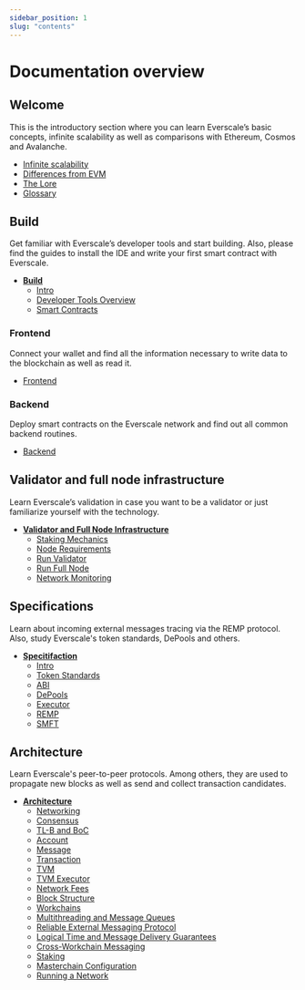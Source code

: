 ```yaml
---
sidebar_position: 1
slug: "contents"
---
```


# Documentation overview

## Welcome

This is the introductory section where you can learn Everscale’s basic concepts, infinite scalability as well as comparisons with Ethereum, Cosmos and Avalanche. 

- [Infinite scalability](infinite-scalability.md)
- [Differences from EVM](differences-from-evm.md)
- [The Lore](lore.md)
- [Glossary](concepts.md)

## Build 

Get familiar with Everscale’s developer tools and start building. Also, please find the guides to install the IDE and write your first smart contract with Everscale. 

- [**Build**](../develop/)
  - [Intro](../develop/intro.md)
  - [Developer Tools Overview](../develop/tools-overview.md)
  - [Smart Contracts](../develop/smart-contracts/)

### Frontend

Connect your wallet and find all the information necessary to write data to the blockchain as well as read it. 

- [Frontend](../develop/frontend/)

### Backend

Deploy smart contracts on the Everscale network and find out all common backend routines. 

  - [Backend](../develop/backend/)

## Validator and full node infrastructure 

Learn Everscale’s validation in case you want to be a validator or just familiarize yourself with the technology. 

- [**Validator and Full Node Infrastructure**](../validate)
  - [Staking Mechanics](../validate/staking-mechanics.md)
  - [Node Requirements](../validate/node-requirements.md)
  - [Run Validator](../validate/run-validator.md)
  - [Run Full Node](../validate/run-full-node.md)
  - [Network Monitoring](../validate/network-monitoring.md) 

## Specifications 

Learn about incoming external messages tracing via the REMP protocol. Also, study Everscale's token standards, DePools and others.

- [**Specitifaction**](../spec/)
  - [Intro](../spec/intro.md)
  - [Token Standards](../spec/standards/)
  - [ABI](../spec/abi/)
  - [DePools](../spec/depool-specifications.md)
  - [Executor](../spec/executor.md)
  - [REMP](../spec/remp)
  - [SMFT](../spec/smft.md)

## Architecture  

Learn Everscale's peer-to-peer protocols. Among others, they are used to propagate new blocks as well as send and collect transaction candidates. 

- [**Architecture**](../arch/)
  - [Networking](../arch/networking.md)
  - [Consensus](../arch/consensus-algorithm/)
  - [TL-B and BoC](../arch/tlb-and-boc.md)
  - [Account](../arch/accounts.md)
  - [Message](../arch/message.md)
  - [Transaction](../arch/message.md)
  - [TVM](../arch/tvm.md)
  - [TVM Executor](../arch/tvm-executor.md)
  - [Network Fees](../arch/network-fees.md)
  - [Block Structure](../arch/block-structure.md)
  - [Workchains](../arch/workchains.md)
  - [Multithreading and Message Queues](../arch/multithreading.md)
  - [Reliable External Messaging Protocol](../arch/messaging-protocol.md)
  - [Logical Time and Message Delivery Guarantees](../arch/logic-time.md)
  - [Cross-Workchain Messaging](../arch/cross-workchain-messaging.md)
  - [Staking](../arch/staking.md)
  - [Masterchain Configuration](../arch/masterchain-conf.md)
  - [Running a Network](../arch/running-network.md)